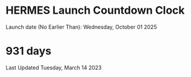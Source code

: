 # HERMES Launch Countdown Clock

Launch date (No Earlier Than): Wednesday, October 01 2025
# 931 days

Last Updated Tuesday, March 14 2023